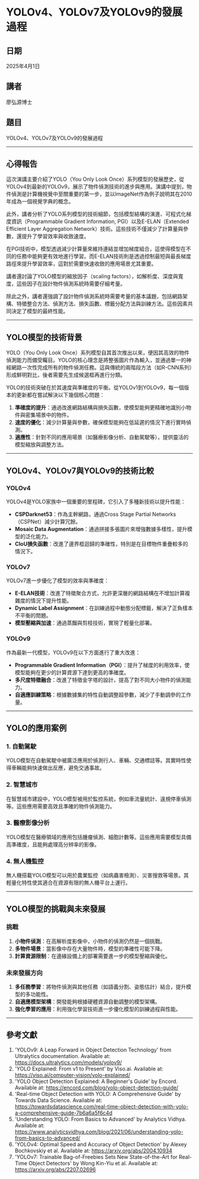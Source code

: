 # YOLOv4、YOLOv7及YOLOv9的發展過程

## 日期
2025年4月1日

## 講者
廖弘源博士

## 題目
YOLOv4、YOLOv7及YOLOv9的發展過程

---

## 心得報告
這次演講主要介紹了YOLO（You Only Look Once）系列模型的發展歷史，從YOLOv4到最新的YOLOv9，展示了物件偵測技術的進步與應用。演講中提到，物件偵測是計算機視覺中至關重要的第一步，並以ImageNet作為例子說明其在2010年成為一個視覺字典的概念。

此外，講者分析了YOLO系列模型的技術細節，包括模型結構的演進、可程式化梯度資訊（Programmable Gradient Information, PGI）以及E-ELAN（Extended Efficient Layer Aggregation Network）技術。這些技術不僅減少了計算量與參數，還提升了學習效率與收斂速度。

在PGI技術中，模型透過減少計算量來維持連結並增加梯度組合，這使得模型在不同的任務中能夠更有效地進行學習。而E-ELAN技術則是透過控制最短與最長梯度路徑來提升學習效率，這對於需要快速收斂的應用場景尤其重要。

講者還討論了YOLO模型的縮放因子（scaling factors），如解析度、深度與寬度，這些因子在設計物件偵測系統時需要仔細考量。

除此之外，講者還強調了設計物件偵測系統時需要考量的基本議題，包括網路架構、特徵整合方法、偵測方法、損失函數、標籤分配方法與訓練方法。這些因素共同決定了模型的最終性能。

---

## YOLO模型的技術背景
YOLO（You Only Look Once）系列模型自其首次推出以來，便因其高效的物件偵測能力而備受矚目。YOLO的核心理念是將整張圖片作為輸入，並通過單一的神經網路一次性完成所有的物件偵測任務。這與傳統的兩階段方法（如R-CNN系列）形成鮮明對比，後者需要先生成候選框再進行分類。

YOLO的技術突破在於其速度與準確度的平衡。從YOLOv1到YOLOv9，每一個版本的更新都在嘗試解決以下幾個核心問題：
1. **準確度的提升**：通過改進網路結構與損失函數，使模型能夠更精確地識別小物件與密集場景中的物件。
2. **速度的優化**：減少計算量與參數，確保模型能夠在低延遲的情況下進行實時偵測。
3. **適應性**：針對不同的應用場景（如醫療影像分析、自動駕駛等），提供靈活的模型縮放與調整方法。

---

## YOLOv4、YOLOv7與YOLOv9的技術比較

### YOLOv4
YOLOv4是YOLO家族中一個重要的里程碑，它引入了多種新技術以提升性能：
- **CSPDarknet53**：作為主幹網路，通過Cross Stage Partial Networks（CSPNet）減少計算冗餘。
- **Mosaic Data Augmentation**：通過拼接多張圖片來增強數據多樣性，提升模型的泛化能力。
- **CIoU損失函數**：改進了邊界框迴歸的準確性，特別是在目標物件重疊較多的情況下。

### YOLOv7
YOLOv7進一步優化了模型的效率與準確度：
- **E-ELAN技術**：改進了特徵聚合方式，允許更深層的網路結構在不增加計算複雜度的情況下提升性能。
- **Dynamic Label Assignment**：在訓練過程中動態分配標籤，解決了正負樣本不平衡的問題。
- **模型壓縮與加速**：通過蒸餾與剪枝技術，實現了輕量化部署。

### YOLOv9
作為最新一代模型，YOLOv9在以下方面進行了重大改進：
- **Programmable Gradient Information（PGI）**：提升了梯度的利用效率，使模型能夠在更少的計算資源下達到更高的準確度。
- **多尺度特徵融合**：改進了特徵金字塔的設計，提高了對不同大小物件的偵測能力。
- **自適應訓練策略**：根據數據集的特性自動調整超參數，減少了手動調參的工作量。

---

## YOLO的應用案例

### 1. 自動駕駛
YOLO模型在自動駕駛中被廣泛應用於偵測行人、車輛、交通標誌等。其實時性使得車輛能夠快速做出反應，避免交通事故。

### 2. 智慧城市
在智慧城市建設中，YOLO模型被用於監控系統，例如車流量統計、違規停車偵測等。這些應用需要高效且準確的物件偵測能力。

### 3. 醫療影像分析
YOLO模型在醫療領域的應用包括腫瘤偵測、細胞計數等。這些應用需要模型具備高準確度，且能夠處理高分辨率的影像。

### 4. 無人機監控
無人機搭載YOLO模型可以用於農業監控（如病蟲害檢測）、災害搜救等場景。其輕量化特性使其適合在資源有限的無人機平台上運行。

---

## YOLO模型的挑戰與未來發展

### 挑戰
1. **小物件偵測**：在高解析度影像中，小物件的偵測仍然是一個挑戰。
2. **多物件場景**：當影像中存在大量物件時，模型的準確性可能下降。
3. **計算資源限制**：在邊緣設備上的部署需要進一步的模型壓縮與優化。

### 未來發展方向
1. **多任務學習**：將物件偵測與其他任務（如語義分割、姿態估計）結合，提升模型的多功能性。
2. **自適應模型架構**：開發能夠根據硬體資源自動調整的模型架構。
3. **強化學習的應用**：利用強化學習技術進一步優化模型的訓練過程與性能。

---

## 參考文獻
1. 'YOLOv9: A Leap Forward in Object Detection Technology' from Ultralytics documentation. Available at: https://docs.ultralytics.com/models/yolov9/  
2. 'YOLO Explained: From v1 to Present' by Viso.ai. Available at: https://viso.ai/computer-vision/yolo-explained/  
3. 'YOLO Object Detection Explained: A Beginner's Guide' by Encord. Available at: https://encord.com/blog/yolo-object-detection-guide/  
4. 'Real-time Object Detection with YOLO: A Comprehensive Guide' by Towards Data Science. Available at: https://towardsdatascience.com/real-time-object-detection-with-yolo-a-comprehensive-guide-7b6a6a5f6c4d  
5. 'Understanding YOLO: From Basics to Advanced' by Analytics Vidhya. Available at: https://www.analyticsvidhya.com/blog/2021/06/understanding-yolo-from-basics-to-advanced/  
6. 'YOLOv4: Optimal Speed and Accuracy of Object Detection' by Alexey Bochkovskiy et al. Available at: https://arxiv.org/abs/2004.10934  
7. 'YOLOv7: Trainable Bag-of-Freebies Sets New State-of-the-Art for Real-Time Object Detectors' by Wong Kin-Yiu et al. Available at: https://arxiv.org/abs/2207.02696  
